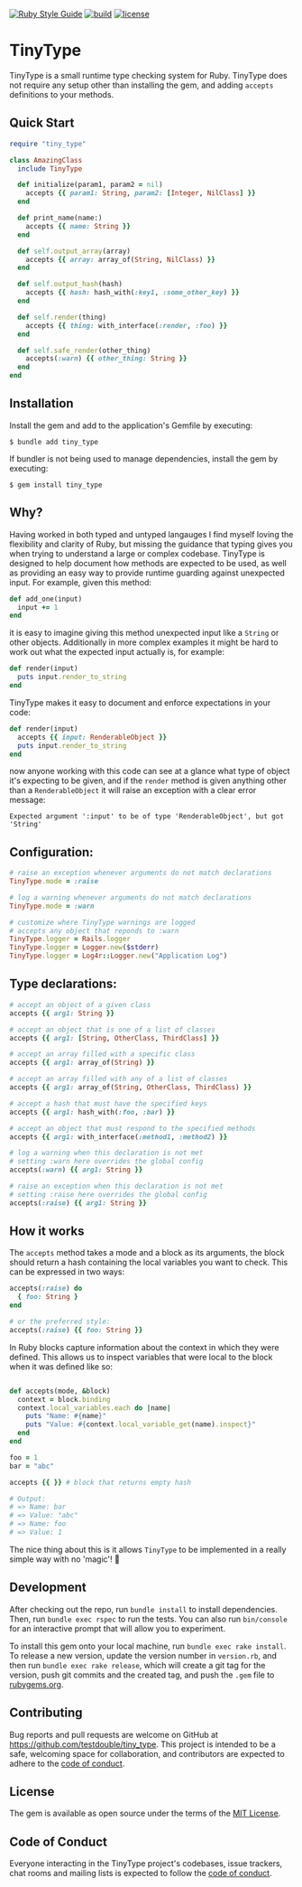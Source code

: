 [![Ruby Style Guide](https://img.shields.io/badge/code_style-standard-brightgreen.svg)](https://github.com/testdouble/standard)
[![build](https://github.com/testdouble/tiny_type/actions/workflows/main.yml/badge.svg)](https://github.com/testdouble/tiny_type/actions/workflows/main.yml)
[![license](https://img.shields.io/github/license/testdouble/tiny_type)](https://github.com/testdouble/tiny_type/blob/main/LICENSE.txt)

# TinyType

TinyType is a small runtime type checking system for Ruby. TinyType does not require any setup other than installing the gem, and adding `accepts` definitions to your methods.

## Quick Start

```ruby
require "tiny_type"

class AmazingClass
  include TinyType

  def initialize(param1, param2 = nil)
    accepts {{ param1: String, param2: [Integer, NilClass] }}
  end

  def print_name(name:)
    accepts {{ name: String }}
  end

  def self.output_array(array)
    accepts {{ array: array_of(String, NilClass) }}
  end

  def self.output_hash(hash)
    accepts {{ hash: hash_with(:key1, :some_other_key) }}
  end

  def self.render(thing)
    accepts {{ thing: with_interface(:render, :foo) }}
  end

  def self.safe_render(other_thing)
    accepts(:warn) {{ other_thing: String }}
  end
end

```

## Installation

Install the gem and add to the application's Gemfile by executing:

    $ bundle add tiny_type

If bundler is not being used to manage dependencies, install the gem by executing:

    $ gem install tiny_type

## Why?

Having worked in both typed and untyped langauges I find myself loving the flexibility and clarity of Ruby, but missing the guidance that typing gives you when trying to understand a large or complex codebase. TinyType is designed to help document how methods are expected to be used, as well as providing an easy way to provide runtime guarding against unexpected input. For example, given this method:

```ruby
def add_one(input)
  input += 1
end
```

it is easy to imagine giving this method unexpected input like a `String` or other objects. Additionally in more complex examples it might be hard to work out what the expected input actually is, for example:

```ruby
def render(input)
  puts input.render_to_string
end
```

TinyType makes it easy to document and enforce expectations in your code:

```ruby
def render(input)
  accepts {{ input: RenderableObject }}
  puts input.render_to_string
end
```

now anyone working with this code can see at a glance what type of object it's expecting to be given, and if the `render` method is given anything other than a `RenderableObject` it will raise an exception with a clear error message:

```
Expected argument ':input' to be of type 'RenderableObject', but got 'String'
```

## Configuration:

```ruby
# raise an exception whenever arguments do not match declarations
TinyType.mode = :raise

# log a warning whenever arguments do not match declarations
TinyType.mode = :warn

# customize where TinyType warnings are logged
# accepts any object that reponds to :warn
TinyType.logger = Rails.logger
TinyType.logger = Logger.new($stderr)
TinyType.logger = Log4r::Logger.new("Application Log")
```

## Type declarations:

```ruby
# accept an object of a given class
accepts {{ arg1: String }}

# accept an object that is one of a list of classes
accepts {{ arg1: [String, OtherClass, ThirdClass] }}

# accept an array filled with a specific class
accepts {{ arg1: array_of(String) }}

# accept an array filled with any of a list of classes
accepts {{ arg1: array_of(String, OtherClass, ThirdClass) }}

# accept a hash that must have the specified keys
accepts {{ arg1: hash_with(:foo, :bar) }}

# accept an object that must respond to the specified methods
accepts {{ arg1: with_interface(:method1, :method2) }}

# log a warning when this declaration is not met
# setting :warn here overrides the global config
accepts(:warn) {{ arg1: String }}

# raise an exception when this declaration is not met
# setting :raise here overrides the global config
accepts(:raise) {{ arg1: String }}
```

## How it works

The `accepts` method takes a mode and a block as its arguments, the block should return a hash containing the local variables you want to check. This can be expressed in two ways:

```ruby
accepts(:raise) do
  { foo: String }
end

# or the preferred style:
accepts(:raise) {{ foo: String }}

```

In Ruby blocks capture information about the context in which they were defined. This allows us to inspect variables that were local to the block when it was defined like so:

```ruby

def accepts(mode, &block)
  context = block.binding
  context.local_variables.each do |name|
    puts "Name: #{name}"
    puts "Value: #{context.local_variable_get(name).inspect}"
  end
end

foo = 1
bar = "abc"

accepts {{ }} # block that returns empty hash

# Output:
# => Name: bar
# => Value: "abc"
# => Name: foo
# => Value: 1
```

The nice thing about this is it allows `TinyType` to be implemented in a really simple way with no 'magic'! 🎉


## Development

After checking out the repo, run `bundle install` to install dependencies. Then, run `bundle exec rspec` to run the tests. You can also run `bin/console` for an interactive prompt that will allow you to experiment.

To install this gem onto your local machine, run `bundle exec rake install`. To release a new version, update the version number in `version.rb`, and then run `bundle exec rake release`, which will create a git tag for the version, push git commits and the created tag, and push the `.gem` file to [rubygems.org](https://rubygems.org).

## Contributing

Bug reports and pull requests are welcome on GitHub at https://github.com/testdouble/tiny_type. This project is intended to be a safe, welcoming space for collaboration, and contributors are expected to adhere to the [code of conduct](https://github.com/testdouble/tiny_type/blob/main/CODE_OF_CONDUCT.md).

## License

The gem is available as open source under the terms of the [MIT License](https://opensource.org/licenses/MIT).

## Code of Conduct

Everyone interacting in the TinyType project's codebases, issue trackers, chat rooms and mailing lists is expected to follow the [code of conduct](https://github.com/testdouble/tiny_type/blob/main/CODE_OF_CONDUCT.md).
